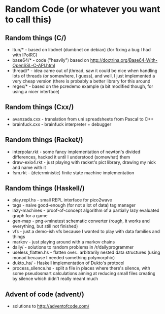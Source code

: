 Random Code (or whatever you want to call this)
==========

## Random things (C/)

* ltun/*   - based on libdnet (dumbnet on debian) (for fixing a bug I had with IPoIRC)
* base64/* - code ("heavily") based on http://doctrina.org/Base64-With-OpenSSL-C-API.html
* thread/* - idea came out of jthread, saw it could be nice when handling lots of threads (or somewhere, I guess), and well, I just implemented a very cheap version (there is probably a better library for this around
* regex/*  - based on the pcredemo example (a bit modified though, for using a nicer interface)

## Random things (Cxx/)
* avanzada.cxx - translation from uni spreadsheets from Pascal to C++
* brainfuck.cxx - brainfuck interpreter + debugger

## Random things (Racket/)

* interpolar.rkt - some fancy implementation of newton's divided differences, hacked it until I understood (somewhat) them
* draw-exio4.rkt - just playing with racket's pict library, drawing my nick and name with it
* fsm.rkt        - (deterministic) finite state machine implementation

## Random things (Haskell/)

* play.repl.hs - small REPL interface for pico2wave
* tags - naive good-enough (for not a lot of data) tag manager
* lazy-machines - proof-of-concept algorithm of a partially lazy evaluated graph for a game
* gen-map - png->minetest schematic converter (rough, it works and everything, but still not finished)
* vfs - just a demo-ish vfs because I wanted to play with data families and things
* markov - just playing around with a markov chains
* daily/ - solutions to random problems in /r/dailyprogrammer
* useless_flatten.hs - flatten over.. arbitrarily nested data structures (using monad because I needed something polymorphic) 
* dukto_hs/ - Haskell implementation of Dukto's protocol
* process_silence.hs - split a file in places where there's silence, with some pseudosmart calculations aiming at reducing small files creating by silence which didn't really meant much


## Advent of code (advent/)

* solutions to http://adventofcode.com/
